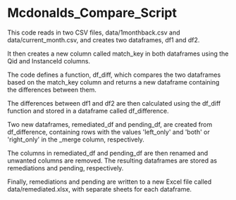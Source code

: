 # Mcdonalds_Compare_Script

This code reads in two CSV files, data/1monthback.csv and data/current_month.csv, and creates two dataframes, df1 and df2.

It then creates a new column called match_key in both dataframes using the Qid and InstanceId columns.

The code defines a function, df_diff, which compares the two dataframes based on the match_key column and returns a new dataframe containing the differences between them.

The differences between df1 and df2 are then calculated using the df_diff function and stored in a dataframe called df_difference.

Two new dataframes, remediated_df and pending_df, are created from df_difference, containing rows with the values 'left_only' and 'both' or 'right_only' in the _merge column, respectively.

The columns in remediated_df and pending_df are then renamed and unwanted columns are removed. The resulting dataframes are stored as remediations and pending, respectively.

Finally, remediations and pending are written to a new Excel file called data/remediated.xlsx, with separate sheets for each dataframe.
